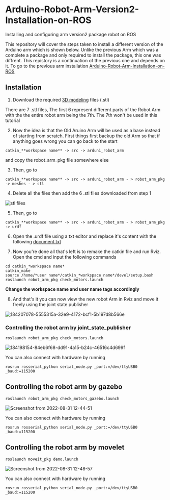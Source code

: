 # Arduino-Robot-Arm-Version2-Installation-on-ROS
Installing and configuring arm version2 package robot on ROS

This repository will cover the steps taken to install a different version of the Arduino arm which is shown below. Unlike the previous Arm which was a complete a package and only required to install the package, this one was diffrent. This repistory is a continuation of the previous one and depends on it. To go to the previous arm installation [Arduino-Robot-Arm-Installation-on-ROS](https://github.com/Yahya19933/Arduino-Robot-Arm-Installation-on-ROS.git) 


## Installation
1. Download the required [3D modeling](https://drive.google.com/drive/folders/18E0vgwkuOhObBcaOVkfFNj-FnycijkbE) files (.stl)

There are 7 .stl files, The first 6 represent different parts of the Robot Arm with the the entire robot arm being the 7th. The 7th won't be used in this tutorial

2. Now the idea is that the Old Aruino Arm will be used as a base instead of starting from scratch. First things first backup the old Arm so that if anything goes wrong you can go back to the start
```
catkin_**workspace name** -> src -> arduni_robot_arm  
```
and copy the robot_arm_pkg file somewhere else

3. Then, go to 
```
catkin_**workspace name** -> src -> arduni_robot_arm - > robot_arm_pkg -> meshes - > stl 
```

4. Delete all the files then add the 6 .stl files downloaded from step 1

![stl files](https://user-images.githubusercontent.com/90250848/187870149-e5794ec5-6e5c-4a81-8ba7-f245bbdc7f33.png)

5. Then, go to 
```
catkin_**workspace name** -> src -> arduni_robot_arm - > robot_arm_pkg -> urdf 
```

6. Open the .urdf file using a txt editor and replace it's content with the following
[document.txt](https://github.com/Kalal0/Arduino-Robot-arm-V2-installation/files/9310677/document.txt)



7.  Now you're done all that's left is to remake the catkin file and run Rviz. Open the cmd and input the following commands
```
cd catkin_*workspace name*
catkin_make
source /home/*user name*/catkin_*workspace name*/devel/setup.bash
roslaunch robot_arm_pkg check_motors.launch 
```
**Change the workspace name and user name tags accordingly**




8. And that's it you can now view the new robot Arm in Rviz and move it freely using the joint state publisher

![184207078-5555315a-32e9-4172-bcf1-5b197d8b566e](https://user-images.githubusercontent.com/90250848/187873160-00e5521b-2ebf-488d-8059-7c43680becc9.gif)




### Controlling the robot arm by joint_state_publisher
```
roslaunch robot_arm_pkg check_motors.launch
```

![184198154-84eb6f68-dd91-4a15-b24c-46516c4d699f](https://user-images.githubusercontent.com/90250848/187872907-22d69ef8-5e0e-4dc6-85d7-49a302861801.png)


You can also connect with hardware by running
```
rosrun rosserial_python serial_node.py _port:=/dev/ttyUSB0 _baud:=115200
```

## Controlling the robot arm by  gazebo
```
roslaunch robot_arm_pkg check_motors_gazebo.launch
```

![Screenshot from 2022-08-31 12-44-51](https://user-images.githubusercontent.com/90250848/187872961-8a218d25-cb4d-4486-b851-733dc3771e57.png)


You can also connect with hardware by running
```
rosrun rosserial_python serial_node.py _port:=/dev/ttyUSB0 _baud:=115200
```


## Controlling the robot arm by movelet
```
roslaunch moveit_pkg demo.launch
```

![Screenshot from 2022-08-31 12-48-57](https://user-images.githubusercontent.com/90250848/187873040-96342a79-1089-442a-bb83-d19bd8d3cee3.png)


You can also connect with hardware by running
```
rosrun rosserial_python serial_node.py _port:=/dev/ttyUSB0 _baud:=115200
```

